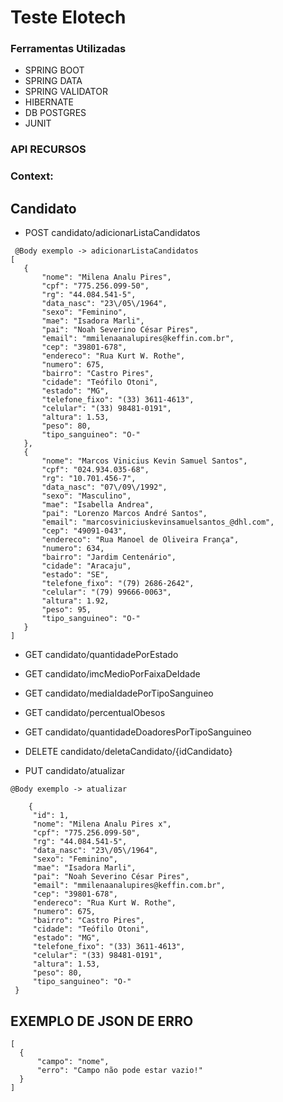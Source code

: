# Teste Elotech 

### Ferramentas Utilizadas

  - SPRING BOOT
  - SPRING DATA
  - SPRING VALIDATOR
  - HIBERNATE
  - DB POSTGRES 
  - JUNIT

### API RECURSOS

### Context: 

## Candidato

   -  POST candidato/adicionarListaCandidatos
   
 ``` 
  @Body exemplo -> adicionarListaCandidatos 
[
	{
		"nome": "Milena Analu Pires",
		"cpf": "775.256.099-50",
		"rg": "44.084.541-5",
		"data_nasc": "23\/05\/1964",
		"sexo": "Feminino",
		"mae": "Isadora Marli",
		"pai": "Noah Severino César Pires",
		"email": "mmilenaanalupires@keffin.com.br",
		"cep": "39801-678",
		"endereco": "Rua Kurt W. Rothe",
		"numero": 675,
		"bairro": "Castro Pires",
		"cidade": "Teófilo Otoni",
		"estado": "MG",
		"telefone_fixo": "(33) 3611-4613",
		"celular": "(33) 98481-0191",
		"altura": 1.53,
		"peso": 80,
		"tipo_sanguineo": "O-"
	},
	{
		"nome": "Marcos Vinicius Kevin Samuel Santos",
		"cpf": "024.934.035-68",
		"rg": "10.701.456-7",
		"data_nasc": "07\/09\/1992",
		"sexo": "Masculino",
		"mae": "Isabella Andrea",
		"pai": "Lorenzo Marcos André Santos",
		"email": "marcosviniciuskevinsamuelsantos_@dhl.com",
		"cep": "49091-043",
		"endereco": "Rua Manoel de Oliveira França",
		"numero": 634,
		"bairro": "Jardim Centenário",
		"cidade": "Aracaju",
		"estado": "SE",
		"telefone_fixo": "(79) 2686-2642",
		"celular": "(79) 99666-0063",
		"altura": 1.92,
		"peso": 95,
		"tipo_sanguineo": "O-"
	}
]

 ```
   
   -  GET candidato/quantidadePorEstado
   -  GET candidato/imcMedioPorFaixaDeIdade
   -  GET candidato/mediaIdadePorTipoSanguineo
   -  GET candidato/percentualObesos
   -  GET candidato/quantidadeDoadoresPorTipoSanguineo
   -  DELETE candidato/deletaCandidato/{idCandidato}
   

   -  PUT candidato/atualizar
   
   ``` 
  @Body exemplo -> atualizar 
  
       {
		"id": 1,
		"nome": "Milena Analu Pires x",
		"cpf": "775.256.099-50",
		"rg": "44.084.541-5",
		"data_nasc": "23\/05\/1964",
		"sexo": "Feminino",
		"mae": "Isadora Marli",
		"pai": "Noah Severino César Pires",
		"email": "mmilenaanalupires@keffin.com.br",
		"cep": "39801-678",
		"endereco": "Rua Kurt W. Rothe",
		"numero": 675,
		"bairro": "Castro Pires",
		"cidade": "Teófilo Otoni",
		"estado": "MG",
		"telefone_fixo": "(33) 3611-4613",
		"celular": "(33) 98481-0191",
		"altura": 1.53,
		"peso": 80,
		"tipo_sanguineo": "O-"
	}
``` 
  
  ## EXEMPLO DE JSON DE ERRO
  
  ``` 
  [
    {
        "campo": "nome",
        "erro": "Campo não pode estar vazio!"
    }
 ]
  ``` 
  
